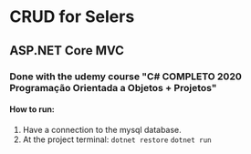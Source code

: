 # CRUD for Selers
## ASP.NET Core MVC

### Done with the udemy course **"C# COMPLETO 2020 Programação Orientada a Objetos + Projetos"**

####  How to run:
1. Have a connection to the mysql database.
2. At the project terminal: 
   `dotnet restore`
   `dotnet run`
